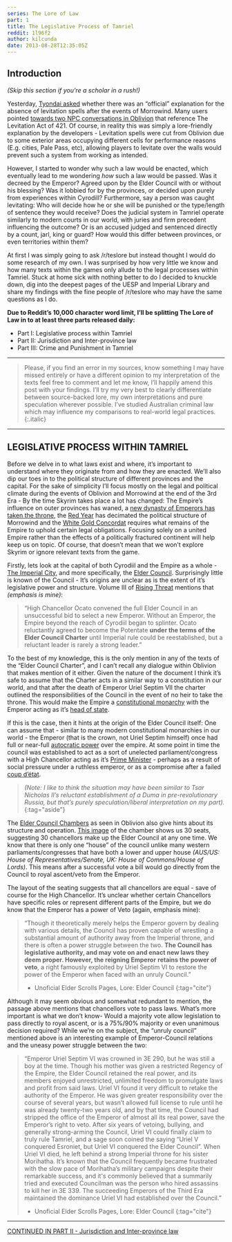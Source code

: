 ```yaml
---
series: The Lore of Law
part: 1
title: The Legislative Process of Tamriel
reddit: 1l96f2
author: kilcunda
date: 2013-08-28T12:35:05Z
---
```


## Introduction

*(Skip this section if you’re a scholar in a rush!)*

Yesterday, [Tyondai asked][0] whether there was an “official” explanation for
the absence of levitation spells after the events of Morrowind. Many users
pointed [towards two NPC conversations in Oblivion][1] that reference The
Levitation Act of 421. Of course, in reality this was simply a lore-friendly
explanation by the developers - Levitation spells were cut from Oblivion due to
some exterior areas occupying different cells for performance reasons (E.g.
cities, Pale Pass, etc), allowing players to levitate over the walls would
prevent such a system from working as intended.

However, I started to wonder why such a law would be enacted, which eventually
lead to me wondering *how* such a law would be passed. Was it decreed by the
Emperor? Agreed upon by the Elder Council with or without his blessing? Was it
lobbied for by the provinces, or decided upon purely from experiences within
Cyrodill? Furthermore, say a person was caught levitating: Who will decide how
he or she will be punished or the type/length of sentence they would receive?
Does the judicial system in Tamriel operate similarly to modern courts in our
world, with juries and firm precedent influencing the outcome? Or is an accused
judged and sentenced directly by a count, jarl, king or guard? How would this
differ between provinces, or even territories within them?

At first I was simply going to ask /r/teslore but instead thought I would do
some research of my own. I was surprised by how very little we know and how many
texts within the games only allude to the legal processes within Tamriel. Stuck
at home sick with nothing better to do I decided to knuckle down, dig into the
deepest pages of the UESP and Imperial Library and share my findings with the
fine people of /r/teslore who may have the same questions as I do.

**Due to Reddit’s 10,000 character word limit, I’ll be splitting The Lore of**
**Law in to at least three parts released daily:**

- Part I: Legislative process within Tamriel
- Part II: Jurisdiction and Inter-province law
- Part III: Crime and Punishment in Tamriel

----

> Please, if you find an error in my sources, know something I may have missed
> entirely or have a different opinion to my interpretation of the texts feel
> free to comment and let me know, I’ll happily amend this post with your
> findings. I’ll try my very best to clearly differentiate between source-backed
> lore, my own interpretations and pure speculation wherever possible. I’ve
> studied Australian criminal law which may influence my comparisons to
> real-world legal practices.
{:.italic}

----

## LEGISLATIVE PROCESS WITHIN TAMRIEL

Before we delve in to what laws exist and where, it’s important to understand
where they originate from and how they are enacted. We’ll also dip our toes in
to the political structure of different provinces and the capital. For the sake
of simplicity I’ll focus mostly on the legal and political climate during the
events of Oblivion and Morrowind at the end of the 3rd Era - By the time Skyrim
takes place a lot has changed: The Empire’s influence on outer provinces has
waned, a [new dynasty of Emperors has taken the throne][2], the [Red Year][3]
has decimated the political structure of Morrowind and the
[White Gold Concordat][4] requires what remains of the Empire to uphold certain
legal obligations. Focusing solely on a united Empire rather than the effects of
a politically fractured continent will help keep us on topic. Of course, that
doesn’t mean that we won’t explore Skyrim or ignore relevant texts from the
game.

Firstly, lets look at the capital of both Cyrodiil and the Empire as a whole -
[The Imperial City][5], and more specifically, the [Elder Council][6].
Surprisingly little is known of the Council - It’s origins are unclear as is the
extent of it’s legislative power and structure. Volume III of [Rising Threat][7]
mentions that *(emphasis is mine)*:

> “High Chancellor Ocato convened the full Elder Council in an unsuccessful bid
> to select a new Emperor. Without an Emperor, the Empire beyond the reach of
> Cyrodiil began to splinter. Ocato reluctantly agreed to become the Potentate
> **under the terms of the Elder Council Charter** until Imperial rule could be
> reestablished, but a reluctant leader is rarely a strong leader.”

To the best of my knowledge, this is the only mention in any of the texts of the
“Elder Council Charter”, and I can’t recall any dialogue within Oblivion that
makes mention of it either. Given the nature of the document I think it’s safe
to assume that the Charter acts in a similar way to a constitution in our world,
and that after the death of Emperor Uriel Septim VII the charter outlined the
responsibilities of the Council in the event of no heir to take the throne. This
would make the Empire a [constitutional monarchy][8] with the Emperor acting as
it’s [head of state][9].

If this is the case, then it hints at the origin of the Elder Council itself:
One can assume that - similar to many modern constitutional monarchies in our
world - the Emperor (that is the crown, not Uriel Septim himself) once had full
or near-full [autocratic power][10] over the empire. At some point in time the
council was established to act as a sort of unelected parliament/congress with a
High Chancellor acting as it’s [Prime Minister][11] - perhaps as a result of
social pressure under a ruthless emperor, or as a compromise after a failed
[coup d’état][12].

> *(Note: I like to think the situation may have been similar to Tsar Nicholas*
> *II’s reluctant establishment of a Duma in pre-revolutionary Russia, but*
> *that’s purely speculation/liberal interpretation on my part).*
{:tag="aside"}

The [Elder Council Chambers][13] as seen in Oblivion also give hints about its
structure and operation. [This image][14] of the chamber shows us 30 seats,
suggesting 30 chancellors make up the Elder Council at any one time. We know
that there is only one “house” of the council unlike many western
parliaments/congresses that have both a lower and upper house *(AUS/US: House*
*of Representatives/Senate, UK: House of Commons/House of Lords)*. This means
after a successful vote a bill would go directly from the Council to royal
ascent/veto from the Emperor.

The layout of the seating suggests that all chancellors are equal - save of
course for the High Chancellor. It’s unclear whether certain Chancellors have
specific roles or represent different parts of the Empire, but we do know that
the Emperor has a power of Veto (again, emphasis mine):

> “Though it theoretically merely helps the Emperor govern by dealing with
> various details, the Council has proven capable of wrestling a substantial
> amount of authority away from the Imperial throne, and there is often a power
> struggle between the two. **The Council has legislative authority, and may**
> **vote on and enact new laws they deem proper. However, the reigning Emperor**
> **retains the power of veto**, a right famously exploited by Uriel Septim VI
> to restore the power of the Emperor when faced with an unruly Council.”
>
> - Unoficial Elder Scrolls Pages, Lore: Elder Council
> {:tag="cite"}

Although it may seem obvious and somewhat redundant to mention, the passage
above mentions that chancellors vote to pass laws. What’s more important is what
we don’t know- Would a majority vote allow legislation to pass directly to royal
ascent, or is a 75%/90% majority or even unanimous decision required? While
we’re on the subject, the “unruly council” mentioned above is an interesting
example of Emperor-Council relations and the uneasy power struggle between the
two:

> “Emperor Uriel Septim VI was crowned in 3E 290, but he was still a boy at the
> time. Though his mother was given a restricted Regency of the Empire, the
> Elder Council retained the real power, and its members enjoyed unrestricted,
> unlimited freedom to promulgate laws and profit from said laws. Uriel VI found
> it very difficult to retake the authority of the Emperor. He was given greater
responsibility over the course of several years, but wasn’t allowed full license
> to rule until he was already twenty-two years old, and by that time, the
> Council had stripped the office of the Emperor of almost all its real power,
> save the Emperor’s right to veto. After six years of vetoing, bullying, and
> generally strong-arming the Council, Uriel VI could finally claim to truly
> rule Tamriel, and a sage soon coined the saying “Uriel V conquered Esroniet,
> but Uriel VI conquered the Elder Council”. When Uriel VI died, he left behind
> a strong Imperial throne for his sister Morihatha. It’s known that the Council
> frequently became frustrated with the slow pace of Morihatha’s military
> campaigns despite their remarkable success, and it's commonly believed that a
> summarily tried and executed Councilman was the person who hired assassins to
> kill her in 3E 339. The succeeding Emperors of the Third Era maintained the
> dominance Uriel VI had established over the Council.”
>
> - Unoficial Elder Scrolls Pages, Lore: Elder Council
> {:tag="cite"}

----

[CONTINUED IN PART II - Jurisdiction and Inter-province law][15]

[0]: https://www.reddit.com/r/teslore/comments/1l5ahi/is_there_an_official_explanation_for_the_absence/
[1]: https://www.uesp.net/wiki/Oblivion:Levitation_Act
[2]: https://www.uesp.net/wiki/Lore:Mede_Dynasty
[3]: https://www.uesp.net/wiki/Lore:Red_Year
[4]: https://www.uesp.net/wiki/Lore:White-Gold_Concordat
[5]: https://www.uesp.net/wiki/Lore:Imperial_City
[6]: https://www.uesp.net/wiki/Oblivion:Elder_Council
[7]: https://www.uesp.net/wiki/Lore:Rising_Threat
[8]: https://en.wikipedia.org/wiki/Constitutional_monarchy
[9]: https://en.wikipedia.org/wiki/Head_of_state
[10]: https://en.wikipedia.org/wiki/Autocracy
[11]: https://en.wikipedia.org/wiki/Prime_minister
[12]: https://en.wikipedia.org/wiki/Coup_d'%C3%A9tat
[13]: https://www.uesp.net/wiki/Oblivion:Imperial_Palace#Elder_Council_Chambers
[14]: https://images.uesp.net/9/95/OB-interior-Imperial_Palace,_Elder_Council_Chambers.jpg
[15]: ./1lbrmb
